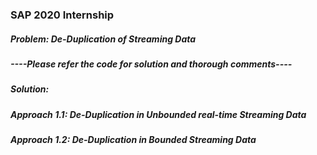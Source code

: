 ### SAP 2020 Internship

##### Problem: De-Duplication of Streaming Data

##### ----Please refer the code for solution and thorough comments----

##### Solution:
##### Approach 1.1: De-Duplication in Unbounded real-time Streaming Data
##### Approach 1.2: De-Duplication in Bounded Streaming Data

